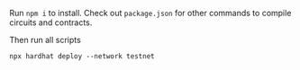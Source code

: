 

Run `npm i` to install. Check out `package.json` for other commands to compile circuits and contracts.

Then run all scripts

```shell
npx hardhat deploy --network testnet
```
